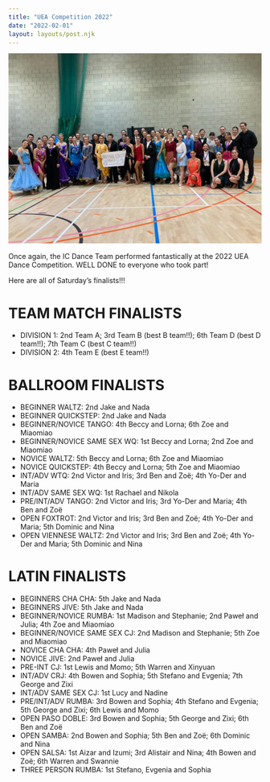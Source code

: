 ```yaml
---
title: "UEA Competition 2022"
date: "2022-02-01"
layout: layouts/post.njk
---
```


![UEA Competition 2022](images/team-photo.jpg)

Once again, the IC Dance Team performed fantastically at the 2022 UEA Dance Competition. WELL DONE to everyone who took part!

Here are all of Saturday’s finalists!!!

# TEAM MATCH FINALISTS

- DIVISION 1: 2nd Team A; 3rd Team B (best B team!!); 6th Team D (best D team!!); 7th Team C (best C team!!)
- DIVISION 2: 4th Team E (best E team!!)

# BALLROOM FINALISTS

- BEGINNER WALTZ: 2nd Jake and Nada
- BEGINNER QUICKSTEP: 2nd Jake and Nada
- BEGINNER/NOVICE TANGO: 4th Beccy and Lorna; 6th Zoe and Miaomiao
- BEGINNER/NOVICE SAME SEX WQ: 1st Beccy and Lorna; 2nd Zoe and Miaomiao
- NOVICE WALTZ: 5th Beccy and Lorna; 6th Zoe and Miaomiao
- NOVICE QUICKSTEP: 4th Beccy and Lorna; 5th Zoe and Miaomiao
- INT/ADV WTQ: 2nd Victor and Iris; 3rd Ben and Zoë; 4th Yo-Der and Maria
- INT/ADV SAME SEX WQ: 1st Rachael and Nikola
- PRE/INT/ADV TANGO: 2nd Victor and Iris; 3rd Yo-Der and Maria; 4th Ben and Zoë
- OPEN FOXTROT: 2nd Victor and Iris; 3rd Ben and Zoë; 4th Yo-Der and Maria; 5th Dominic and Nina
- OPEN VIENNESE WALTZ: 2nd Victor and Iris; 3rd Ben and Zoë; 4th Yo-Der and Maria; 5th Dominic and Nina

# LATIN FINALISTS

- BEGINNERS CHA CHA: 5th Jake and Nada
- BEGINNERS JIVE: 5th Jake and Nada
- BEGINNER/NOVICE RUMBA: 1st Madison and Stephanie; 2nd Paweł and Julia; 4th Zoe and Miaomiao
- BEGINNER/NOVICE SAME SEX CJ: 2nd Madison and Stephanie; 5th Zoe and Miaomiao
- NOVICE CHA CHA: 4th Paweł and Julia
- NOVICE JIVE: 2nd Paweł and Julia
- PRE-INT CJ: 1st Lewis and Momo; 5th Warren and Xinyuan
- INT/ADV CRJ: 4th Bowen and Sophia; 5th Stefano and Evgenia; 7th George and Zixi
- INT/ADV SAME SEX CJ: 1st Lucy and Nadine
- PRE/INT/ADV RUMBA: 3rd Bowen and Sophia; 4th Stefano and Evgenia; 5th George and Zixi; 6th Lewis and Momo
- OPEN PASO DOBLE: 3rd Bowen and Sophia; 5th George and Zixi; 6th Ben and Zoë
- OPEN SAMBA: 2nd Bowen and Sophia; 5th Ben and Zoë; 6th Dominic and Nina
- OPEN SALSA: 1st Aizar and Izumi; 3rd Alistair and Nina; 4th Bowen and Zoë; 6th Warren and Swannie
- THREE PERSON RUMBA: 1st Stefano, Evgenia and Sophia
